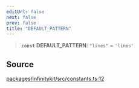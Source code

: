 ```yaml
---
editUrl: false
next: false
prev: false
title: "DEFAULT_PATTERN"
---
```


> **`const`** **DEFAULT\_PATTERN**: `"lines"` = `'lines'`

## Source

[packages/infinitykit/src/constants.ts:12](https://github.com/nodenogg-in/alpha-p2p/blob/1896b55/packages/infinitykit/src/constants.ts#L12)
